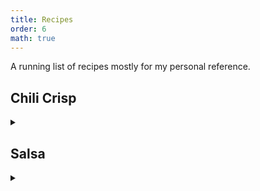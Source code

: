 ```yaml
---
title: Recipes
order: 6
math: true
---
```



A running list of recipes mostly for my personal reference.

## Chili Crisp


<details> 
<summary></summary>
{% capture chili-crisp %}
### Ingredients

- 1/2 head of garlic
- 1 cup of neutral oil, divided
- 1/4 cup dried onion flakes
- 1 tsp sugar, divided
- 1 tsp kosher salt, divided
- 1/3 - 1/2 cup of chili flakes. (I used a mix of Sichuan peppers and Korean gochugaru, in roughly equal proportions. I kept some of the seeds from the Sichuan peppers, but discarded most of them.)
- 1/8 cup of sesame seeds
- 1/8 cup fermented black beans
- 2 tsp of Sichuan peppercorn (red)
- Soy sauce to taste
- 1/2 tsp MSG

### Steps

1. Pulverize the garlic (in a food processor). Add it to a small saucepan with 1/2 cup of the oil. Turn heat to its lowest setting and allow the garlic to cook gently for 20-30 minutes until it just starts to turn golden. If you want, now add ginger at the same time.
2. While the garlic is cooking, use a spice grinder or mortar/pestle to crush the chilis and peppercorns.
3. When the garlic is golden add the remaining oil, all of the onion flakes, half of the sugar, and half of the salt. Turn the heat to medium (or medium-low). Cook for a few minutes until the onion flakes are golden or light brown. This should take a few (~5) minutes. 
4. Add the crushed peppercorn, sesame seeds, chili flakes, black beans, and the remaining salt and sugar. Stir to coat and cook for about 1 minutes. Turn off the heat. If the oil doesn't quite cover everything, feel free to top it off. 
5. Place everything in a jar, and top with a couple of tablespoons of soy sauce. Taste and adjust salt if necessary. It should keep for a couple of months in the fridge. 
{% endcapture %}

{{chili-crisp | markdownify}}
</details>


## Salsa

<details> 
<summary></summary>

{% capture salsa %}
### Ingredients

- 1 poblano pepper
- 1-3 serrano peppers, maybe a few árbol in addition/instead
- 4-6 Roma tomatoes
- 1-2 tomatillos
- 1/2 white onion, diced
- 3 garlic cloves, minced
- juice from several limes
- salt

### Steps

1. Heat a grill and add some wood chips for smoke
2. Place the peppers, tomatoes, and tomatillo on a tray and place them on the grill. Let them to cook until charred, removing individually as appropriate.
3.  Place all the hot peppers in a food processor and pulverize them completely. Remove to a separate bowl.
4. Place the poblano, 1 or 2 tomatoes, all of the tomatillos, half of the diced onion, and all of the garlic in the food processor. Also add any charred skin from the tomatoes left aside. Pulverize completely. 
5. Add the rest of the tomatoes and tomatillos to the processor and pulse a couple of times.
6. Add the reserved hot peppers, gradually adding more until desired heat level is reached. 
7. Add lime juice and salt to taste. 
{% endcapture %}

{{salsa | markdownify}}


</details> 